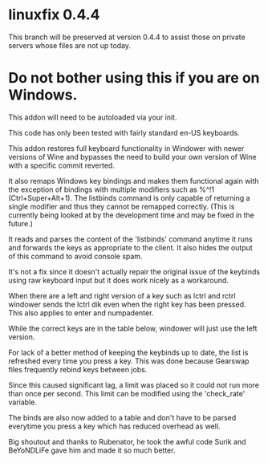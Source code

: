 # linuxfix 0.4.4

This branch will be preserved at version 0.4.4 to assist those on private servers whose files are not up today.
# Do not bother using this if you are on Windows.

This addon will need to be autoloaded via your init.

This code has only been tested with fairly standard en-US keyboards.

This addon restores full keyboard functionality in Windower with newer versions of Wine and bypasses the need to build your own version of Wine with a specific commit reverted.

It also remaps Windows key bindings and makes them functional again with the exception of bindings with multiple modifiers such as %^!1 (Ctrl+Super+Alt+1). The listbinds command is only capable of returning a single modifier and thus they cannot be remapped correctly. (This is currently being looked at by the development time and may be fixed in the future.)

It reads and parses the content of the 'listbinds' command anytime it runs and forwards the keys as appropriate to the client. It also hides the output of this command to avoid console spam.

It's not a fix since it doesn't actually repair the original issue of the keybinds using raw keyboard input but it does work nicely as a workaround.

When there are a left and right version of a key such as lctrl and rctrl windower sends the lctrl dik even when the right key has been pressed. This also applies to enter and numpadenter.

While the correct keys are in the table below, windower will just use the left version.

For lack of a better method of keeping the keybinds up to date, the list is refreshed every time you press a key. This was done because Gearswap files frequently rebind keys between jobs.

Since this caused significant lag, a limit was placed so it could not run more than once per second. This limit can be modified using the 'check_rate' variable.

The binds are also now added to a table and don't have to be parsed everytime you press a key which has reduced overhead as well.

Big shoutout and thanks to Rubenator, he took the awful code Surik and BeYoNDLiFe gave him and made it so much better.
